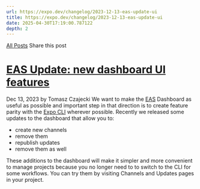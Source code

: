 ```yaml
---
url: https://expo.dev/changelog/2023-12-13-eas-update-ui
title: https://expo.dev/changelog/2023-12-13-eas-update-ui
date: 2025-04-30T17:19:00.787122
depth: 2
---
```


[All Posts](https://expo.dev/changelog)
Share this post
# [EAS Update: new dashboard UI features](https://expo.dev/changelog/2023-12-13-eas-update-ui)
Dec 13, 2023 by
Tomasz Czajecki
We want to make the [EAS](https://expo.dev/eas) Dashboard as useful as possible and important step in that direction is to create feature parity with the [Expo CLI](https://docs.expo.dev/more/expo-cli/) wherever possible.
Recently we released some updates to the dashboard that allow you to:
  * create new channels
  * remove them
  * republish updates
  * remove them as well


These additions to the dashboard will make it simpler and more convenient to manage projects because you no longer need to to switch to the CLI for some workflows.
You can try them by visiting Channels and Updates pages in your project.

